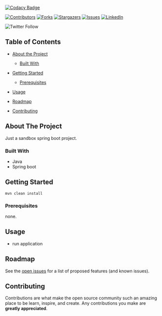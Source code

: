 <!-- PROJECT SHIELDS -->
<!--
*** I'm using markdown "reference style" links for readability.
*** Reference links are enclosed in brackets [ ] instead of parentheses ( ).
*** See the bottom of this document for the declaration of the reference variables
*** for contributors-url, forks-url, etc. This is an optional, concise syntax you may use.
*** https://www.markdownguide.org/basic-syntax/#reference-style-links
-->
[![Codacy Badge](https://api.codacy.com/project/badge/Grade/500983ee853c43ca8f55279af3e7c7c4)](https://app.codacy.com/manual/NurettinYAKIT/sandbox-spring-boot?utm_source=github.com&utm_medium=referral&utm_content=NurettinYAKIT/sandbox-spring-boot&utm_campaign=Badge_Grade_Settings)

[![Contributors][contributors-shield]][contributors-url]
[![Forks][forks-shield]][forks-url]
[![Stargazers][stars-shield]][stars-url]
[![Issues][issues-shield]][issues-url]
[![LinkedIn][linkedin-shield]][linkedin-url]

![Twitter Follow](https://img.shields.io/twitter/follow/nurettinyakit?style=social)

<!-- TABLE OF CONTENTS -->

## Table of Contents

* [About the Project](#about-the-project)

  * [Built With](#built-with)

* [Getting Started](#getting-started)

  * [Prerequisites](#prerequisites)

* [Usage](#usage)

* [Roadmap](#roadmap)

* [Contributing](#contributing)

<!-- ABOUT THE PROJECT -->

## About The Project

Just a sandbox spring boot project. 

<!--[![Product Name Screen Shot][product-screenshot]](https://example.com) -->

### Built With

* Java
* Spring boot

<!-- GETTING STARTED -->

## Getting Started

``` mvn clean install ```

### Prerequisites

none.

<!-- USAGE EXAMPLES -->

## Usage

* run application

<!-- ROADMAP -->

## Roadmap

See the [open issues](https://github.com/NurettinYAKIT/sandbox-spring-boot/issues) for a list of proposed features (and known issues).

<!-- CONTRIBUTING -->

## Contributing

Contributions are what make the open source community such an amazing place to be learn, inspire, and create. Any contributions you make are **greatly appreciated**.

<!-- MARKDOWN LINKS & IMAGES -->
<!-- https://www.markdownguide.org/basic-syntax/#reference-style-links -->
[contributors-shield]: https://img.shields.io/github/contributors/nurettinyakit/sandbox-spring-boot.svg?style=flat
[contributors-url]: https://github.com/nurettinyakit/sandbox-spring-boot/graphs/contributors
[forks-shield]: https://img.shields.io/github/forks/nurettinyakit/sandbox-spring-boot.svg?style=flat
[forks-url]: https://github.com/nurettinyakit/sandbox-spring-boot/network/members
[stars-shield]: https://img.shields.io/github/stars/nurettinyakit/sandbox-spring-boot.svg?style=flat
[stars-url]: https://github.com/nurettinyakit/sandbox-spring-boot/stargazers
[issues-shield]: https://img.shields.io/github/issues/nurettinyakit/sandbox-spring-boot.svg?style=flat
[issues-url]: https://github.com/nurettinyakit/sandbox-spring-boot/issues
[linkedin-shield]: https://img.shields.io/badge/-LinkedIn-black.svg?style=flat&logo=linkedin&colorB=555
[linkedin-url]: https://linkedin.com/in/nurettinyakit
